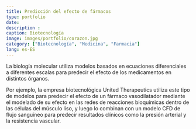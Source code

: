 ```yaml
---
title: Predicción del efecto de fármacos
type: portfolio
date: 
description : 
caption: Biotecnología
image: images/portfolio/corazon.jpg
category: ["Biotecnología", "Medicina", "Farmacia"]
lang: es-ES
---
```


La biología molecular utiliza modelos basados en ecuaciones diferenciales a diferentes escalas para predecir el efecto de los medicamentos en distintos órganos. 

Por ejemplo, la empresa biotecnológica United Therapeutics utiliza este tipo de modelos para predecir el efecto de un fármaco vasodilatador mediante el modelado de su efecto en las redes de reacciones bioquímicas dentro de las células del músculo liso, y luego lo combinan con un modelo CFD de flujo sanguíneo para predecir resultados clínicos como la presión arterial y la resistencia vascular.


